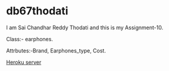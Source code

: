 # db67thodati

I am Sai Chandhar Reddy Thodati and this is my Assignment-10.

Class:- earphones.<br>

Attrbutes:-Brand, Earphones_type, Cost.


[Heroku server](https://db67thodati.herokuapp.com/)
